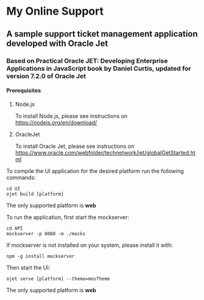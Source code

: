 # My Online Support
## A sample support ticket management application developed with Oracle Jet
### Based on Practical Oracle JET: Developing Enterprise Applications in JavaScript book by Daniel Curtis, updated for version 7.2.0 of Oracle Jet

#### Prerequisites
1. Node.js

   To install Node.js, please see instructions on https://nodejs.org/en/download/

2. OracleJet

   To install Oracle Jet, please see instructions on https://www.oracle.com/webfolder/technetwork/jet/globalGetStarted.html

To compile the UI application for the desired platform run the following commands:

    cd UI
    ojet build [platform]

The only supported platform is **web**

To run the application, first start the mockserver:

    cd API
    mockserver -p 8080 -m ./mocks

If mockserver is not installed on your system, please install it with:

    npm -g install mockserver

Then start the UI:

    ojet serve [platform] --theme=mosTheme

The only supported platform is **web**
